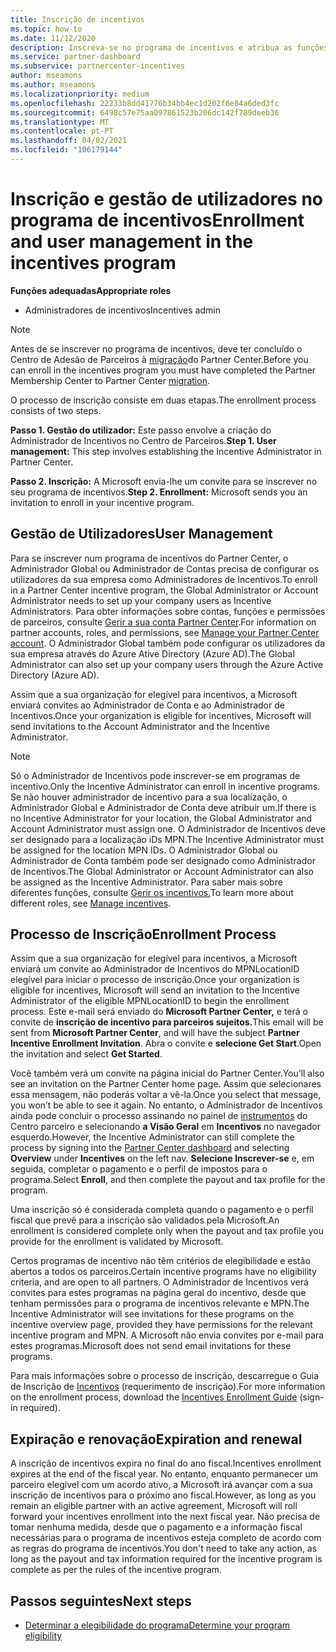 ```yaml
---
title: Inscrição de incentivos
ms.topic: how-to
ms.date: 11/12/2020
description: Inscreva-se no programa de incentivos e atribua as funções necessárias para a gestão do utilizador. Este artigo descreve o processo de inscrição.
ms.service: partner-dashboard
ms.subservice: partnercenter-incentives
author: mseamons
ms.author: mseamons
ms.localizationpriority: medium
ms.openlocfilehash: 22233b8dd41776b34bb4ec1d202f6e84a6ded3fc
ms.sourcegitcommit: 6498c57e75aa097861523b206dc142f789deeb36
ms.translationtype: MT
ms.contentlocale: pt-PT
ms.lasthandoff: 04/02/2021
ms.locfileid: "106179144"
---
```

# <a name="enrollment-and-user-management-in-the-incentives-program"></a><span data-ttu-id="78149-104">Inscrição e gestão de utilizadores no programa de incentivos</span><span class="sxs-lookup"><span data-stu-id="78149-104">Enrollment and user management in the incentives program</span></span>

<span data-ttu-id="78149-105">**Funções adequadas**</span><span class="sxs-lookup"><span data-stu-id="78149-105">**Appropriate roles**</span></span>

- <span data-ttu-id="78149-106">Administradores de incentivos</span><span class="sxs-lookup"><span data-stu-id="78149-106">Incentives admin</span></span>

>[!NOTE]
><span data-ttu-id="78149-107">Antes de se inscrever no programa de incentivos, deve ter concluído o Centro de Adesão de Parceiros à [migração](prepare-pmc-pc-migration.md)do Partner Center.</span><span class="sxs-lookup"><span data-stu-id="78149-107">Before you can enroll in the incentives program you must have completed the Partner Membership Center to Partner Center [migration](prepare-pmc-pc-migration.md).</span></span>

<span data-ttu-id="78149-108">O processo de inscrição consiste em duas etapas.</span><span class="sxs-lookup"><span data-stu-id="78149-108">The enrollment process consists of two steps.</span></span>

<span data-ttu-id="78149-109">**Passo 1. Gestão do utilizador:** Este passo envolve a criação do Administrador de Incentivos no Centro de Parceiros.</span><span class="sxs-lookup"><span data-stu-id="78149-109">**Step 1. User management:** This step involves establishing the Incentive Administrator in Partner Center.</span></span>

<span data-ttu-id="78149-110">**Passo 2. Inscrição:** A Microsoft envia-lhe um convite para se inscrever no seu programa de incentivos.</span><span class="sxs-lookup"><span data-stu-id="78149-110">**Step 2. Enrollment:** Microsoft sends you an invitation to enroll in your incentive program.</span></span>

## <a name="user-management"></a><span data-ttu-id="78149-111">Gestão de Utilizadores</span><span class="sxs-lookup"><span data-stu-id="78149-111">User Management</span></span>

<span data-ttu-id="78149-112">Para se inscrever num programa de incentivos do Partner Center, o Administrador Global ou Administrador de Contas precisa de configurar os utilizadores da sua empresa como Administradores de Incentivos.</span><span class="sxs-lookup"><span data-stu-id="78149-112">To enroll in a Partner Center incentive program, the Global Administrator or Account Administrator needs to set up your company users as Incentive Administrators.</span></span> <span data-ttu-id="78149-113">Para obter informações sobre contas, funções e permissões de parceiros, consulte [Gerir a sua conta Partner Center](partner-center-account-setup.md).</span><span class="sxs-lookup"><span data-stu-id="78149-113">For information on partner accounts, roles, and permissions, see [Manage your Partner Center account](partner-center-account-setup.md).</span></span> <span data-ttu-id="78149-114">O Administrador Global também pode configurar os utilizadores da sua empresa através do Azure Ative Directory (Azure AD).</span><span class="sxs-lookup"><span data-stu-id="78149-114">The Global Administrator can also set up your company users through the Azure Active Directory (Azure AD).</span></span>

<span data-ttu-id="78149-115">Assim que a sua organização for elegível para incentivos, a Microsoft enviará convites ao Administrador de Conta e ao Administrador de Incentivos.</span><span class="sxs-lookup"><span data-stu-id="78149-115">Once your organization is eligible for incentives, Microsoft will send invitations to the Account Administrator and the Incentive Administrator.</span></span>

>[!NOTE]
><span data-ttu-id="78149-116">Só o Administrador de Incentivos pode inscrever-se em programas de incentivo.</span><span class="sxs-lookup"><span data-stu-id="78149-116">Only the Incentive Administrator can enroll in incentive programs.</span></span> <span data-ttu-id="78149-117">Se não houver administrador de incentivo para a sua localização, o Administrador Global e Administrador de Conta deve atribuir um.</span><span class="sxs-lookup"><span data-stu-id="78149-117">If there is no Incentive Administrator for your location, the Global Administrator and Account Administrator must assign one.</span></span> <span data-ttu-id="78149-118">O Administrador de Incentivos deve ser designado para a localização iDs MPN.</span><span class="sxs-lookup"><span data-stu-id="78149-118">The Incentive Administrator must be assigned for the location MPN IDs.</span></span> <span data-ttu-id="78149-119">O Administrador Global ou Administrador de Conta também pode ser designado como Administrador de Incentivos.</span><span class="sxs-lookup"><span data-stu-id="78149-119">The Global Administrator or Account Administrator can also be assigned as the Incentive Administrator.</span></span> <span data-ttu-id="78149-120">Para saber mais sobre diferentes funções, consulte [Gerir os incentivos.](permissions-overview.md#manage-incentives)</span><span class="sxs-lookup"><span data-stu-id="78149-120">To learn more about different roles, see [Manage incentives](permissions-overview.md#manage-incentives).</span></span>

## <a name="enrollment-process"></a><span data-ttu-id="78149-121">Processo de Inscrição</span><span class="sxs-lookup"><span data-stu-id="78149-121">Enrollment Process</span></span>

<span data-ttu-id="78149-122">Assim que a sua organização for elegível para incentivos, a Microsoft enviará um convite ao Administrador de Incentivos do MPNLocationID elegível para iniciar o processo de inscrição.</span><span class="sxs-lookup"><span data-stu-id="78149-122">Once your organization is eligible for incentives, Microsoft will send an invitation to the Incentive Administrator of the eligible MPNLocationID to begin the enrollment process.</span></span> <span data-ttu-id="78149-123">Este e-mail será enviado do **Microsoft Partner Center,** e terá o convite de **inscrição de incentivo para parceiros sujeitos.**</span><span class="sxs-lookup"><span data-stu-id="78149-123">This email will be sent from **Microsoft Partner Center**, and will have the subject **Partner Incentive Enrollment Invitation**.</span></span> <span data-ttu-id="78149-124">Abra o convite e **selecione Get Start**.</span><span class="sxs-lookup"><span data-stu-id="78149-124">Open the invitation and select **Get Started**.</span></span>

<span data-ttu-id="78149-125">Você também verá um convite na página inicial do Partner Center.</span><span class="sxs-lookup"><span data-stu-id="78149-125">You’ll also see an invitation on the Partner Center home page.</span></span> <span data-ttu-id="78149-126">Assim que selecionares essa mensagem, não poderás voltar a vê-la.</span><span class="sxs-lookup"><span data-stu-id="78149-126">Once you select that message, you won’t be able to see it again.</span></span> <span data-ttu-id="78149-127">No entanto, o Administrador de Incentivos ainda pode concluir o processo assinando no painel de [instrumentos](https://partner.microsoft.com/dashboard/) do Centro parceiro e selecionando **a Visão Geral** em **Incentivos** no navegador esquerdo.</span><span class="sxs-lookup"><span data-stu-id="78149-127">However, the Incentive Administrator can still complete the process by signing into the [Partner Center dashboard](https://partner.microsoft.com/dashboard/) and selecting **Overview** under **Incentives** on the left nav.</span></span> <span data-ttu-id="78149-128">**Selecione Inscrever-se** e, em seguida, completar o pagamento e o perfil de impostos para o programa.</span><span class="sxs-lookup"><span data-stu-id="78149-128">Select **Enroll**, and then complete the payout and tax profile for the program.</span></span>

<span data-ttu-id="78149-129">Uma inscrição só é considerada completa quando o pagamento e o perfil fiscal que prevê para a inscrição são validados pela Microsoft.</span><span class="sxs-lookup"><span data-stu-id="78149-129">An enrollment is considered complete only when the payout and tax profile you provide for the enrollment is validated by Microsoft.</span></span>

<span data-ttu-id="78149-130">Certos programas de incentivo não têm critérios de elegibilidade e estão abertos a todos os parceiros.</span><span class="sxs-lookup"><span data-stu-id="78149-130">Certain incentive programs have no eligibility criteria, and are open to all partners.</span></span> <span data-ttu-id="78149-131">O Administrador de Incentivos verá convites para estes programas na página geral do incentivo, desde que tenham permissões para o programa de incentivos relevante e MPN.</span><span class="sxs-lookup"><span data-stu-id="78149-131">The Incentive Administrator will see invitations for these programs on the incentive overview page, provided they have permissions for the relevant incentive program and MPN.</span></span> <span data-ttu-id="78149-132">A Microsoft não envia convites por e-mail para estes programas.</span><span class="sxs-lookup"><span data-stu-id="78149-132">Microsoft does not send email invitations for these programs.</span></span>

<span data-ttu-id="78149-133">Para mais informações sobre o processo de inscrição, descarregue o Guia de Inscrição de [Incentivos](https://partner.microsoft.com/resources/detail/partner-center-incentives-enrollment-pdf) (requerimento de inscrição).</span><span class="sxs-lookup"><span data-stu-id="78149-133">For more information on the enrollment process, download the [Incentives Enrollment Guide](https://partner.microsoft.com/resources/detail/partner-center-incentives-enrollment-pdf) (sign-in required).</span></span>

## <a name="expiration-and-renewal"></a><span data-ttu-id="78149-134">Expiração e renovação</span><span class="sxs-lookup"><span data-stu-id="78149-134">Expiration and renewal</span></span>

<span data-ttu-id="78149-135">A inscrição de incentivos expira no final do ano fiscal.</span><span class="sxs-lookup"><span data-stu-id="78149-135">Incentives enrollment expires at the end of the fiscal year.</span></span> <span data-ttu-id="78149-136">No entanto, enquanto permanecer um parceiro elegível com um acordo ativo, a Microsoft irá avançar com a sua inscrição de incentivos para o próximo ano fiscal.</span><span class="sxs-lookup"><span data-stu-id="78149-136">However, as long as you remain an eligible partner with an active agreement, Microsoft will roll forward your incentives enrollment into the next fiscal year.</span></span> <span data-ttu-id="78149-137">Não precisa de tomar nenhuma medida, desde que o pagamento e a informação fiscal necessárias para o programa de incentivos esteja completo de acordo com as regras do programa de incentivos.</span><span class="sxs-lookup"><span data-stu-id="78149-137">You don't need to take any action, as long as the payout and tax information required for the incentive program is complete as per the rules of the incentive program.</span></span>

## <a name="next-steps"></a><span data-ttu-id="78149-138">Passos seguintes</span><span class="sxs-lookup"><span data-stu-id="78149-138">Next steps</span></span>

- [<span data-ttu-id="78149-139">Determinar a elegibilidade do programa</span><span class="sxs-lookup"><span data-stu-id="78149-139">Determine your program eligibility</span></span>](incentives-determined-your-program-eligibility.md)

